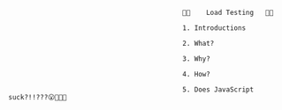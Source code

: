 








                                                󱐋󱐋    Load Testing   󱐋󱐋

                                                1. Introductions

                                                2. What?

                                                3. Why?

                                                4. How?

                                                5. Does JavaScript suck?!!???😮🥶🥶🥶
